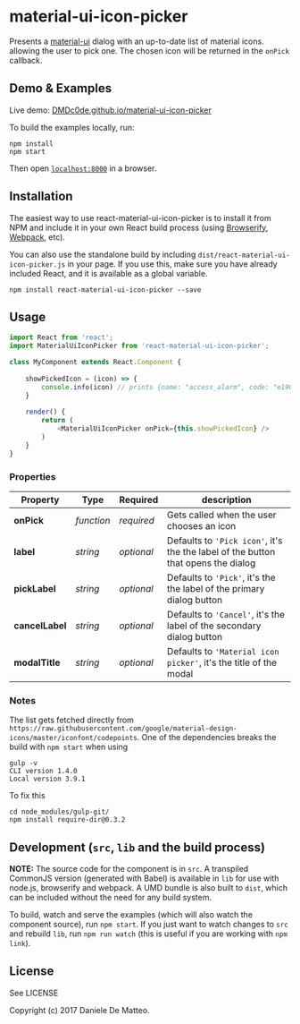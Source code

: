 # material-ui-icon-picker

Presents a [material-ui](http://www.material-ui.com/#/) dialog with an up-to-date list of material icons. allowing the user to pick one.
The chosen icon will be returned in the `onPick` callback.


## Demo & Examples

Live demo: [DMDc0de.github.io/material-ui-icon-picker](http://DMDc0de.github.io/material-ui-icon-picker/)

To build the examples locally, run:

```
npm install
npm start
```

Then open [`localhost:8000`](http://localhost:8000) in a browser.


## Installation

The easiest way to use react-material-ui-icon-picker is to install it from NPM and include it in your own React build process (using [Browserify](http://browserify.org), [Webpack](http://webpack.github.io/), etc).

You can also use the standalone build by including `dist/react-material-ui-icon-picker.js` in your page. If you use this, make sure you have already included React, and it is available as a global variable.

```
npm install react-material-ui-icon-picker --save
```


## Usage

```javascript
import React from 'react';
import MaterialUiIconPicker from 'react-material-ui-icon-picker';

class MyComponent extends React.Component {
    
    showPickedIcon = (icon) => {
        console.info(icon) // prints {name: "access_alarm", code: "e190"}
    }
    
    render() {
        return (
            <MaterialUiIconPicker onPick={this.showPickedIcon} />
        )
    }
}

```

### Properties
| Property|Type|Required|description
| --- | --- | --- | --- |
| **onPick**| *function* | *required* | Gets called when the user chooses an icon |
| **label**| *string* | *optional* | Defaults to `'Pick icon'`, it's the the label of the button that opens the dialog |
| **pickLabel**| *string* | *optional* | Defaults to `'Pick'`, it's the the label of the primary dialog button |
| **cancelLabel**| *string* | *optional* | Defaults to `'Cancel'`, it's the label of the secondary dialog button |
| **modalTitle**| *string* | *optional* | Defaults to `'Material icon picker'`, it's the title of the modal |




### Notes

The list gets fetched directly from `https://raw.githubusercontent.com/google/material-design-icons/master/iconfont/codepoints`.
One of the dependencies breaks the build with `npm start` when using
 
```
gulp -v
CLI version 1.4.0
Local version 3.9.1

```
To fix this

```
cd node_modules/gulp-git/
npm install require-dir@0.3.2

```

## Development (`src`, `lib` and the build process)

**NOTE:** The source code for the component is in `src`. A transpiled CommonJS version (generated with Babel) is available in `lib` for use with node.js, browserify and webpack. A UMD bundle is also built to `dist`, which can be included without the need for any build system.

To build, watch and serve the examples (which will also watch the component source), run `npm start`. If you just want to watch changes to `src` and rebuild `lib`, run `npm run watch` (this is useful if you are working with `npm link`).

## License

See LICENSE

Copyright (c) 2017 Daniele De Matteo.

